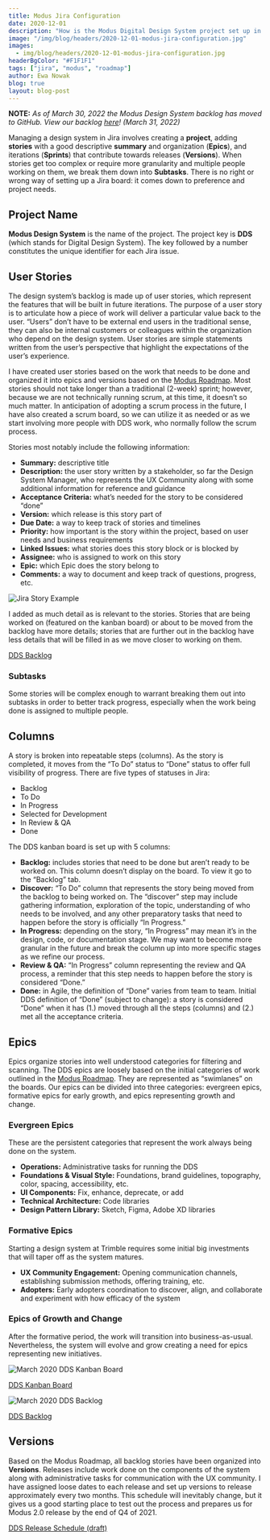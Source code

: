 ```yaml
---
title: Modus Jira Configuration
date: 2020-12-01
description: "How is the Modus Digital Design System project set up in Jira and, based on the roadmap, what is the initial release schedule."
image: "/img/blog/headers/2020-12-01-modus-jira-configuration.jpg"
images:
  - img/blog/headers/2020-12-01-modus-jira-configuration.jpg
headerBgColor: "#F1F1F1"
tags: ["jira", "modus", "roadmap"]
author: Ewa Nowak
blog: true
layout: blog-post
---
```


**NOTE:** _As of March 30, 2022 the Modus Design System backlog has moved to GitHub. View our backlog [here](https://github.com/orgs/trimble-oss/projects/5/views/1)! (March 31, 2022)_

Managing a design system in Jira involves creating a **project**, adding **stories** with a good descriptive **summary** and organization (**Epics**), and iterations (**Sprints**) that contribute towards releases (**Versions**). When stories get too complex or require more granularity and multiple people working on them, we break them down into **Subtasks**. There is no right or wrong way of setting up a Jira board: it comes down to preference and project needs.

## Project Name

**Modus Design System** is the name of the project. The project key is **DDS** (which stands for Digital Design System). The key followed by a number constitutes the unique identifier for each Jira issue.

## User Stories

The design system’s backlog is made up of user stories, which represent the features that will be built in future iterations. The purpose of a user story is to articulate how a piece of work will deliver a particular value back to the user. “Users” don’t have to be external end users in the traditional sense, they can also be internal customers or colleagues within the organization who depend on the design system. User stories are simple statements written from the user’s perspective that highlight the expectations of the user’s experience.

I have created user stories based on the work that needs to be done and organized it into epics and versions based on the [Modus Roadmap](https://miro.com/app/board/o9J_kvewBgE=/). Most stories should not take longer than a traditional (2-week) sprint; however, because we are not technically running scrum, at this time, it doesn’t so much matter. In anticipation of adopting a scrum process in the future, I have also created a scrum board, so we can utilize it as needed or as we start involving more people with DDS work, who normally follow the scrum process.

Stories most notably include the following information:

- **Summary:** descriptive title
- **Description:** the user story written by a stakeholder, so far the Design System Manager, who represents the UX Community along with some additional information for reference and guidance
- **Acceptance Criteria:** what’s needed for the story to be considered “done”
- **Version:** which release is this story part of
- **Due Date:** a way to keep track of stories and timelines
- **Priority:** how important is the story within the project, based on user needs and business requirements
- **Linked Issues:** what stories does this story block or is blocked by
- **Assignee:** who is assigned to work on this story
- **Epic:** which Epic does the story belong to
- **Comments:** a way to document and keep track of questions, progress, etc.

![Jira Story Example](/img/news/jira-story.png)

I added as much detail as is relevant to the stories. Stories that are being worked on (featured on the kanban board) or about to be moved from the backlog have more details; stories that are further out in the backlog have less details that will be filled in as we move closer to working on them.

[DDS Backlog](https://jira.trimble.tools/secure/RapidBoard.jspa?rapidView=5332&projectKey=DDS&view=planning.nodetail&selectedIssue=DDS-48)

### Subtasks

Some stories will be complex enough to warrant breaking them out into subtasks in order to better track progress, especially when the work being done is assigned to multiple people.

## Columns

A story is broken into repeatable steps (columns). As the story is completed, it moves from the “To Do” status to “Done” status to offer full visibility of progress. There are five types of statuses in Jira:

- Backlog
- To Do
- In Progress
- Selected for Development
- In Review & QA
- Done

The DDS kanban board is set up with 5 columns:

- **Backlog:** includes stories that need to be done but aren’t ready to be worked on. This column doesn’t display on the board. To view it go to the “Backlog” tab.
- **Discover:** “To Do” column that represents the story being moved from the backlog to being worked on. The “discover” step may include gathering information, exploration of the topic, understanding of who needs to be involved, and any other preparatory tasks that need to happen before the story is officially “In Progress.”
- **In Progress:** depending on the story, “In Progress” may mean it’s in the design, code, or documentation stage. We may want to become more granular in the future and break the column up into more specific stages as we refine our process.
- **Review & QA:** “In Progress” column representing the review and QA process, a reminder that this step needs to happen before the story is considered “Done.”
- **Done:** in Agile, the definition of “Done” varies from team to team. Initial DDS definition of “Done” (subject to change): a story is considered “Done” when it has (1.) moved through all the steps (columns) and (2.) met all the acceptance criteria.

## Epics

Epics organize stories into well understood categories for filtering and scanning. The DDS epics are loosely based on the initial categories of work outlined in the [Modus Roadmap](https://confluence.trimble.tools/display/DDS/Modus+Roadmap). They are represented as “swimlanes” on the boards. Our epics can be divided into three categories: evergreen epics, formative epics for early growth, and epics representing growth and change.

### Evergreen Epics

These are the persistent categories that represent the work always being done on the system.

- **Operations:** Administrative tasks for running the DDS
- **Foundations & Visual Style:** Foundations, brand guidelines, topography, color, spacing, accessibility, etc.
- **UI Components:** Fix, enhance, deprecate, or add
- **Technical Architecture:** Code libraries
- **Design Pattern Library:** Sketch, Figma, Adobe XD libraries

### Formative Epics

Starting a design system at Trimble requires some initial big investments that will taper off as the system matures.

- **UX Community Engagement:** Opening communication channels, establishing submission methods, offering training, etc.
- **Adopters:** Early adopters coordination to discover, align, and collaborate and experiment with how efficacy of the system

### Epics of Growth and Change

After the formative period, the work will transition into business-as-usual. Nevertheless, the system will evolve and grow creating a need for epics representing new initiatives.

![March 2020 DDS Kanban Board](/img/news/modus-kanban.png)

[DDS Kanban Board](https://jira.trimble.tools/secure/RapidBoard.jspa?projectKey=DDS&rapidView=5332)

![March 2020 DDS Backlog](/img/news/jira-backlog.png)

[DDS Backlog](https://jira.trimble.tools/secure/RapidBoard.jspa?rapidView=5332&projectKey=DDS&view=planning&issueLimit=100)

## Versions

Based on the Modus Roadmap, all backlog stories have been organized into **Versions**. Releases include work done on the components of the system along with administrative tasks for communication with the UX community. I have assigned loose dates to each release and set up versions to release approximately every two months. This schedule will inevitably change, but it gives us a good starting place to test out the process and prepares us for Modus 2.0 release by the end of Q4 of 2021.

[DDS Release Schedule (draft)](https://jira.trimble.tools/projects/DDS?selectedItem=com.atlassian.jira.jira-projects-plugin%3Arelease-page&status=unreleased)
